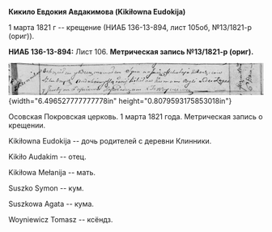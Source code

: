 **Кикило Евдокия Авдакимова (Kikiłowna Eudokija)**

1 марта 1821 г -- крещение (НИАБ 136-13-894, лист 105об, №13/1821-р
(ориг)).

**НИАБ 136-13-894:** Лист 106. **Метрическая запись №13/1821-р (ориг).**

![](./media/f70d6da9b5edaf31374805d7c9ee1611e974dea1.png){width="6.496527777777778in"
height="0.8079593175853018in"}

Осовская Покровская церковь. 1 марта 1821 года. Метрическая запись о
крещении.

Kikiłowna Eudokija -- дочь родителей с деревни Клинники.

Kikiło Audakim -- отец.

Kikiłowa Mełanija -- мать.

Suszko Symon -- кум.

Suszkowa Agata -- кума.

Woyniewicz Tomasz -- ксёндз.
